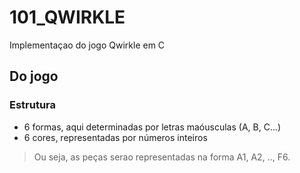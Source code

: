# 101_QWIRKLE
Implementaçao do jogo Qwirkle em C

## Do jogo

### Estrutura

 - 6 formas, aqui determinadas por letras maóusculas (A, B, C...)
 - 6 cores, representadas por números inteiros

> Ou seja, as peças serao representadas na forma A1, A2, .., F6.
